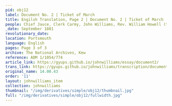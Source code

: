 ```yaml
---
pid: obj12
label: Document No. 2 | Ticket of March
title: Engilsh Translation, Page 2 | Document No. 2 | Ticket of March
people: Chief Jauce, Clerk Carmy, John Williams, Rev. William Howell (translator)
_date: September 1801
revolutionary_date:
location: Portsmouth
language: English
pages: Page 3 of 3
archive: The National Archives, Kew
reference: ADM 1/1054/774
article_link: https://gyups.github.io/johnwilliams/essay/document2/
trans_link: https://gyups.github.io/johnwilliams/transcription/document2/
original_name: 14.00.43
order: '11'
layout: johnwilliams_item
collection: johnwilliams
thumbnail: "/img/derivatives/simple/obj12/thumbnail.jpg"
full: "/img/derivatives/simple/obj12/fullwidth.jpg"
---
```

